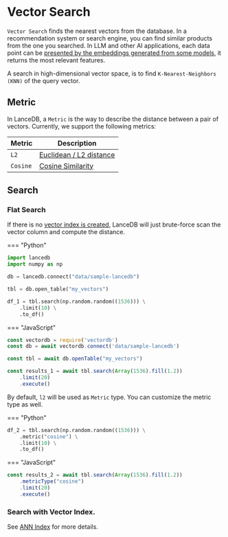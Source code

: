 # Vector Search

`Vector Search` finds the nearest vectors from the database.
In a recommendation system or search engine, you can find similar products from
the one you searched.
In LLM and other AI applications,
each data point can be [presented by the embeddings generated from some models](embedding.md),
it returns the most relevant features.

A search in high-dimensional vector space, is to find `K-Nearest-Neighbors (KNN)` of the query vector.

## Metric

In LanceDB, a `Metric` is the way to describe the distance between a pair of vectors.
Currently, we support the following metrics:

| Metric      | Description                          |
| ----------- | ------------------------------------ |
| `L2`        | [Euclidean / L2 distance](https://en.wikipedia.org/wiki/Euclidean_distance) |
| `Cosine`    | [Cosine Similarity](https://en.wikipedia.org/wiki/Cosine_similarity)|


## Search

### Flat Search


If there is no [vector index is created](ann_indexes.md), LanceDB will just brute-force scan
the vector column and compute the distance.

=== "Python"

<!--python 
import lancedb
import numpy as np
uri = "data/sample-lancedb"
db = lancedb.connect(uri)

data = [{"vector": row, "item": f"item {i}"}
     for i, row in enumerate(np.random.random((10_000, 1536)).astype('float32'))]

db.create_table("my_vectors", data=data)
-->
```python
import lancedb
import numpy as np

db = lancedb.connect("data/sample-lancedb")

tbl = db.open_table("my_vectors")

df_1 = tbl.search(np.random.random((1536))) \
    .limit(10) \
    .to_df()
```

=== "JavaScript"

<!--javascript 
const vectordb = require('vectordb')
const db = await vectordb.connect('data/sample-lancedb')

let data = []
for (let i = 0; i < 10_000; i++) {
     data.push({vector: Array(1536).fill(i), id: `${i}`, content: "", longId: `${i}`},)
}
await db.createTable('my_vectors', data)
-->
```javascript
const vectordb = require('vectordb')
const db = await vectordb.connect('data/sample-lancedb')

const tbl = await db.openTable("my_vectors")

const results_1 = await tbl.search(Array(1536).fill(1.2))
    .limit(20)
    .execute()
```

By default, `l2` will be used as `Metric` type. You can customize the metric type
as well.

=== "Python"

```python
df_2 = tbl.search(np.random.random((1536))) \
    .metric("cosine") \
    .limit(10) \
    .to_df()
```

=== "JavaScript"

```javascript
const results_2 = await tbl.search(Array(1536).fill(1.2))
    .metricType("cosine")
    .limit(20)
    .execute()
```

### Search with Vector Index.

See [ANN Index](ann_indexes.md) for more details.